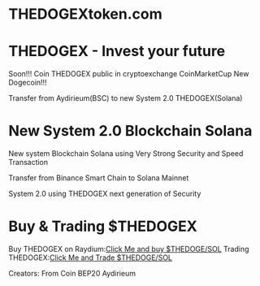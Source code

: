 # THEDOGEXtoken.com
# THEDOGEX - Invest your future
Soon!!! Coin THEDOGEX public in cryptoexchange CoinMarketCup
New Dogecoin!!!

Transfer from Aydirieum(BSC) to new System 2.0 THEDOGEX(Solana)

# New System 2.0 Blockchain Solana

New system Blockchain Solana using Very Strong Security and Speed Transaction

Transfer from Binance Smart Chain to Solana Mainnet

System 2.0 using THEDOGEX next generation of Security


# Buy & Trading $THEDOGEX

Buy THEDOGEX on Raydium:[Click Me and buy $THEDOGE/SOL](https://raydium.io/swap/?inputCurrency=sol&outputCurrency=4HTvWd5GPWyPi788xXLSDFAfUykt7Ld2TLSAwweKv1Ax&inputAmount=0&fixed=in)
Trading THEDOGEX:[Click Me and Trade $THEDOGE/SOL](https://dexscreener.com/solana/h5d4par5cunsqrtuxiw2uwwbzseypwzn9jqgbvszhemx)


Creators: From Coin BEP20 Aydirieum
